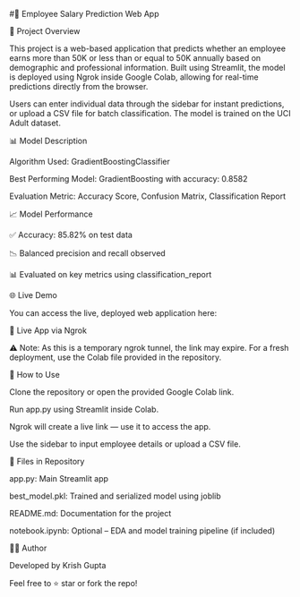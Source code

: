 #💼 Employee Salary Prediction Web App

📌 Project Overview

This project is a web-based application that predicts whether an employee earns more than 50K or less than or equal to 50K annually based on demographic and professional information. Built using Streamlit, the model is deployed using Ngrok inside Google Colab, allowing for real-time predictions directly from the browser.

Users can enter individual data through the sidebar for instant predictions, or upload a CSV file for batch classification. The model is trained on the UCI Adult dataset.

📊 Model Description

Algorithm Used: GradientBoostingClassifier

Best Performing Model: GradientBoosting with accuracy: 0.8582

Evaluation Metric: Accuracy Score, Confusion Matrix, Classification Report

📈 Model Performance

✅ Accuracy: 85.82% on test data

📉 Balanced precision and recall observed

📊 Evaluated on key metrics using classification_report

🌐 Live Demo

You can access the live, deployed web application here:

🔗 Live App via Ngrok

⚠️ Note: As this is a temporary ngrok tunnel, the link may expire. For a fresh deployment, use the Colab file provided in the repository.

📝 How to Use

Clone the repository or open the provided Google Colab link.

Run app.py using Streamlit inside Colab.

Ngrok will create a live link — use it to access the app.

Use the sidebar to input employee details or upload a CSV file.

📂 Files in Repository

app.py: Main Streamlit app

best_model.pkl: Trained and serialized model using joblib

README.md: Documentation for the project

notebook.ipynb: Optional – EDA and model training pipeline (if included)

👨‍💻 Author

Developed by Krish Gupta

Feel free to ⭐ star or fork the repo!
